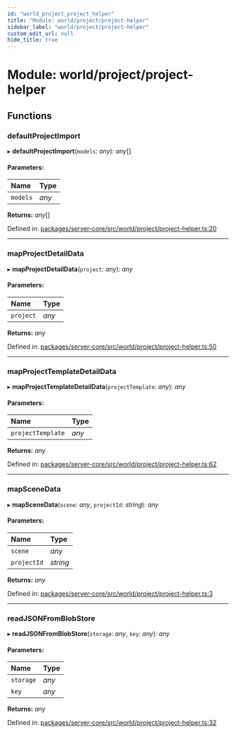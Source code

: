 ```yaml
---
id: "world_project_project_helper"
title: "Module: world/project/project-helper"
sidebar_label: "world/project/project-helper"
custom_edit_url: null
hide_title: true
---
```


# Module: world/project/project-helper

## Functions

### defaultProjectImport

▸ **defaultProjectImport**(`models`: *any*): *any*[]

#### Parameters:

Name | Type |
:------ | :------ |
`models` | *any* |

**Returns:** *any*[]

Defined in: [packages/server-core/src/world/project/project-helper.ts:20](https://github.com/xr3ngine/xr3ngine/blob/a16a45d7e/packages/server-core/src/world/project/project-helper.ts#L20)

___

### mapProjectDetailData

▸ **mapProjectDetailData**(`project`: *any*): *any*

#### Parameters:

Name | Type |
:------ | :------ |
`project` | *any* |

**Returns:** *any*

Defined in: [packages/server-core/src/world/project/project-helper.ts:50](https://github.com/xr3ngine/xr3ngine/blob/a16a45d7e/packages/server-core/src/world/project/project-helper.ts#L50)

___

### mapProjectTemplateDetailData

▸ **mapProjectTemplateDetailData**(`projectTemplate`: *any*): *any*

#### Parameters:

Name | Type |
:------ | :------ |
`projectTemplate` | *any* |

**Returns:** *any*

Defined in: [packages/server-core/src/world/project/project-helper.ts:62](https://github.com/xr3ngine/xr3ngine/blob/a16a45d7e/packages/server-core/src/world/project/project-helper.ts#L62)

___

### mapSceneData

▸ **mapSceneData**(`scene`: *any*, `projectId`: *string*): *any*

#### Parameters:

Name | Type |
:------ | :------ |
`scene` | *any* |
`projectId` | *string* |

**Returns:** *any*

Defined in: [packages/server-core/src/world/project/project-helper.ts:3](https://github.com/xr3ngine/xr3ngine/blob/a16a45d7e/packages/server-core/src/world/project/project-helper.ts#L3)

___

### readJSONFromBlobStore

▸ **readJSONFromBlobStore**(`storage`: *any*, `key`: *any*): *any*

#### Parameters:

Name | Type |
:------ | :------ |
`storage` | *any* |
`key` | *any* |

**Returns:** *any*

Defined in: [packages/server-core/src/world/project/project-helper.ts:32](https://github.com/xr3ngine/xr3ngine/blob/a16a45d7e/packages/server-core/src/world/project/project-helper.ts#L32)
